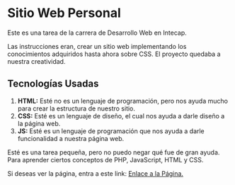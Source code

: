# Sitio Web Personal
Este es una tarea de la carrera de Desarrollo Web en Intecap.

Las instrucciones eran, crear un sitio web implementando los conocimientos adquiridos hasta ahora sobre CSS. 
El proyecto quedaba a nuestra creatividad.

## Tecnologías Usadas
1. **HTML:** Esté no es un lenguaje de programación, pero nos ayuda mucho para crear la estructura de nuestro sitio.
2. **CSS:** Esté es un lenguaje de diseño, el cual nos ayuda a darle diseño a la página web. 
3. **JS:** Esté es un lenguaje de programación que nos ayuda a darle funcionalidad a nuestra página web.

Esté es una tarea pequeña, pero no puedo negar qué fue de gran ayuda. Para aprender ciertos conceptos de PHP, JavaScript, HTML y CSS.

Si deseas ver la página, entra a este link: [Enlace a la Página.](https://eswin-poroj.github.io/tareaPortafolio/#acerca)
